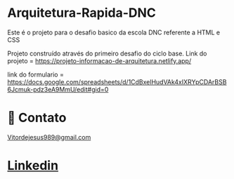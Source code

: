 # Arquitetura-Rapida-DNC
Este é o projeto para o desafio basico da escola DNC referente a HTML e CSS

Projeto construído através do primeiro desafio do ciclo base.
Link do projeto = https://projeto-informacao-de-arquitetura.netlify.app/

link do formulario = https://docs.google.com/spreadsheets/d/1CdBxelHudVAk4xIXRYpCDArBSB6Jcmuk-pdz3eA9MmU/edit#gid=0

  # 💙 Contato

Vitordejesus989@gmail.com

[Linkedin](https://www.linkedin.com/in/vitor-de-jesus-maia-5804581b8/)
=======
